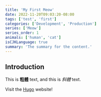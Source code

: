 ```yaml
---
title: 'My First Meow'
date: 2022-11-20T09:03:20-08:00
tags: ['test', 'first']
categories: ['Development', 'Production']
series: ['Meow']
series_order: 1
animals: ['human', 'cat']
isCJKLanguage: true
summary: 'The summary for the content.'
---
```


## Introduction

This is **粗體** text, and this is _斜體_ text.

Visit the [Hugo](https://gohugo.io) website!
